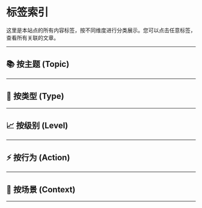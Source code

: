 # 标签索引

这里是本站点的所有内容标签，按不同维度进行分类展示。您可以点击任意标签，查看所有关联的文章。

---

## 📚 按主题 (Topic)

<!-- material/tags { include: [
"Topic-AIAssistedDev", "Topic-Academics", "Topic-ActionPlan", "Topic-Algorithms", "Topic-Automation", 
"Topic-CSS", "Topic-CareerPlanning", "Topic-Communication", "Topic-ComputerLiteracy", "Topic-CriticalThinking", 
"Topic-DecisionMaking", "Topic-DevOps", "Topic-FileManagement", "Topic-Git", "Topic-GitHub", 
"Topic-GoalSetting", "Topic-Health", "Topic-InformationLiteracy", "Topic-InterpersonalSkills", "Topic-Linux", 
"Topic-MajorTransfer", "Topic-Markdown", "Topic-MindsetModel", "Topic-OperatingSystem", "Topic-Postgraduate", 
"Topic-Productivity", "Topic-SelfAwareness", "Topic-SelfManagement", "Topic-Shell", "Topic-Typing"

] } -->

---

## 📄 按类型 (Type)

<!-- material/tags { include: [
"Type-CaseStudy", "Type-Cheatsheet", "Type-Concept", "Type-Example", "Type-Experience", 
"Type-Guide", "Type-LearningMethod", "Type-Specification", "Type-Tutorial"
] } -->

---

## 📈 按级别 (Level)

<!-- material/tags { include: [
"Level-Advanced", "Level-Beginner", "Level-Foundational", "Level-Intermediate"
] } -->

---

## ⚡️ 按行为 (Action)

<!-- material/tags { include: [
"Action-Building", "Action-Collaboration", "Action-Deployment", "Action-Learning", "Action-Optimizing", 
"Action-Practical", "Action-Setup", "Action-Thinking", "Action-Writing"
] } -->

---

## 🎯 按场景 (Context)

<!-- material/tags { include: [
"Context-NCU", "Context-Project", "Context-TeamInternal"
] } -->

---
